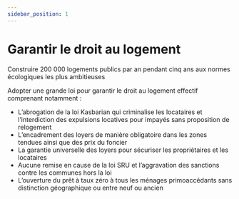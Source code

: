 ```yaml
--- 
sidebar_position: 1
---
```


# Garantir le droit au logement

Construire 200 000 logements publics par an pendant cinq ans
aux normes écologiques les plus ambitieuses

Adopter une grande loi pour garantir le droit au logement effectif
comprenant notamment :

- L’abrogation de la loi Kasbarian qui criminalise les locataires et l’interdiction des expulsions locatives pour impayés sans proposition de relogement 
- L’encadrement des loyers de manière obligatoire dans les zones tendues ainsi que des prix du foncier 
- La garantie universelle des loyers pour sécuriser les propriétaires et les locataires 
- Aucune remise en cause de la loi SRU et l’aggravation des sanctions contre les communes hors la loi 
- L’ouverture du prêt à taux zéro à tous les ménages primoaccédants sans distinction géographique ou entre neuf ou ancien 